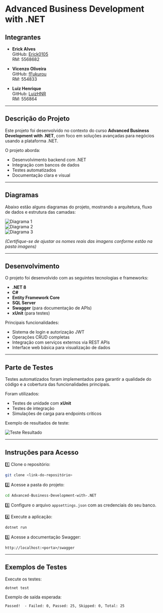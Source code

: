 
# Advanced Business Development with .NET

## Integrantes

- **Erick Alves**  
  GitHub: [Erick0105](https://github.com/Erick0105)  
  RM: 5568682

- **Vicenzo Oliveira**  
  GitHub: [fFukurou](https://github.com/fFukurou)  
  RM: 554833

- **Luiz Henrique**  
  GitHub: [LuizHNR](https://github.com/LuizHNR)  
  RM: 556864

---

## Descrição do Projeto

Este projeto foi desenvolvido no contexto do curso **Advanced Business Development with .NET**, com foco em soluções avançadas para negócios usando a plataforma .NET.

O projeto aborda:
- Desenvolvimento backend com .NET
- Integração com bancos de dados
- Testes automatizados
- Documentação clara e visual

---

## Diagramas

Abaixo estão alguns diagramas do projeto, mostrando a arquitetura, fluxo de dados e estrutura das camadas:

![Diagrama 1](imagens/diagrama1.png)  
![Diagrama 2](imagens/diagrama2.png)  
![Diagrama 3](imagens/diagrama3.png)

*(Certifique-se de ajustar os nomes reais das imagens conforme estão na pasta imagens)*

---

## Desenvolvimento

O projeto foi desenvolvido com as seguintes tecnologias e frameworks:
- **.NET 8**
- **C#**
- **Entity Framework Core**
- **SQL Server**
- **Swagger** (para documentação de APIs)
- **xUnit** (para testes)

Principais funcionalidades:
- Sistema de login e autorização JWT
- Operações CRUD completas
- Integração com serviços externos via REST APIs
- Interface web básica para visualização de dados

---

## Parte de Testes

Testes automatizados foram implementados para garantir a qualidade do código e a cobertura das funcionalidades principais.

Foram utilizados:
- Testes de unidade com **xUnit**
- Testes de integração
- Simulações de carga para endpoints críticos

Exemplo de resultados de teste:

![Teste Resultado](imagens/teste_resultado.png)

---

## Instruções para Acesso

1️⃣ Clone o repositório:
```bash
git clone <link-do-repositório>
```

2️⃣ Acesse a pasta do projeto:
```bash
cd Advanced-Business-Development-with-.NET
```

3️⃣ Configure o arquivo `appsettings.json` com as credenciais do seu banco.

4️⃣ Execute a aplicação:
```bash
dotnet run
```

5️⃣ Acesse a documentação Swagger:
```
http://localhost:<porta>/swagger
```

---

## Exemplos de Testes

Execute os testes:
```bash
dotnet test
```

Exemplo de saída esperada:
```
Passed!  - Failed: 0, Passed: 25, Skipped: 0, Total: 25
```
